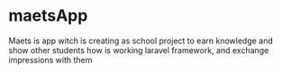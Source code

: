 # maetsApp
Maets is app witch is creating as school project to earn knowledge and show other students how is working laravel framework, and exchange impressions with them
